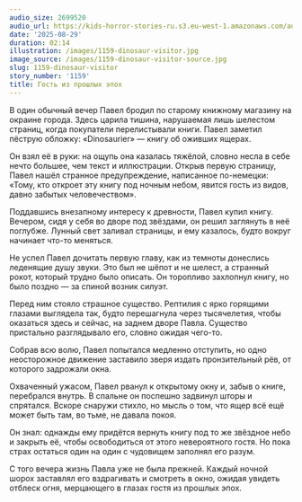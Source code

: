 ```yaml
---
audio_size: 2699520
audio_url: https://kids-horror-stories-ru.s3.eu-west-1.amazonaws.com/audio/1159-dinosaur-visitor.mp3
date: '2025-08-29'
duration: 02:14
illustration: /images/1159-dinosaur-visitor.jpg
image_source: /images/1159-dinosaur-visitor-source.jpg
slug: 1159-dinosaur-visitor
story_number: '1159'
title: Гость из прошлых эпох
---
```


В один обычный вечер Павел бродил по старому книжному магазину на окраине города. Здесь царила тишина, нарушаемая лишь шелестом страниц, когда покупатели перелистывали книги. Павел заметил пёструю обложку: «Dinosaurier» — книгу об оживших ящерах.

Он взял её в руки: на ощупь она казалась тяжёлой, словно несла в себе нечто большее, чем текст и иллюстрации. Открыв первую страницу, Павел нашёл странное предупреждение, написанное по-немецки: «Тому, кто откроет эту книгу под ночным небом, явится гость из видов, давно забытых человечеством».

Поддавшись внезапному интересу к древности, Павел купил книгу. Вечером, сидя у себя во дворе под звёздами, он решил заглянуть в неё поглубже. Лунный свет заливал страницы, и ему казалось, будто вокруг начинает что-то меняться.

Не успел Павел дочитать первую главу, как из темноты донеслись леденящие душу звуки. Это был не шёпот и не шелест, а странный рокот, который трудно было описать. Он торопливо захлопнул книгу, но было поздно — за спиной возник силуэт.

Перед ним стояло страшное существо. Рептилия с ярко горящими глазами выглядела так, будто перешагнула через тысячелетия, чтобы оказаться здесь и сейчас, на заднем дворе Павла. Существо пристально разглядывало его, словно ожидая чего-то.

Собрав всю волю, Павел попытался медленно отступить, но одно неосторожное движение заставило зверя издать пронзительный рёв, от которого задрожали окна.

Охваченный ужасом, Павел рванул к открытому окну и, забыв о книге, перебрался внутрь. В спальне он поспешно задвинул шторы и спрятался. Вскоре снаружи стихло, но мысль о том, что ящер всё ещё может быть там, во тьме, не давала покоя.

Он знал: однажды ему придётся вернуть книгу под то же звёздное небо и закрыть её, чтобы освободиться от этого невероятного гостя. Но пока страх остаться один на один с чудовищем заполнял его разум.

С того вечера жизнь Павла уже не была прежней. Каждый ночной шорох заставлял его вздрагивать и смотреть в окно, ожидая увидеть отблеск огня, мерцающего в глазах гостя из прошлых эпох.